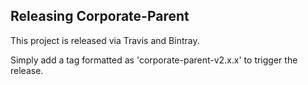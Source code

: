 Releasing Corporate-Parent
--------------------------
This project is released via Travis and Bintray.

Simply add a tag formatted as 'corporate-parent-v2.x.x' to trigger the release.
